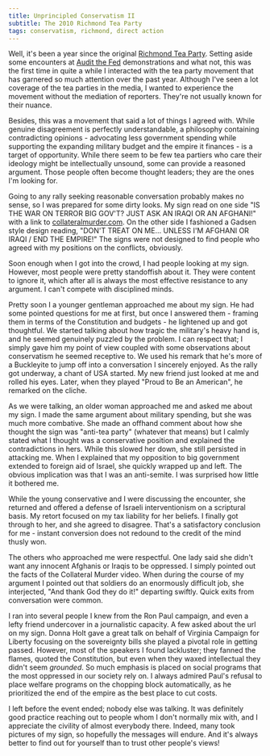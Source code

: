 ```yaml
---
title: Unprincipled Conservatism II
subtitle: The 2010 Richmond Tea Party
tags: conservatism, richmond, direct action
---
```

Well, it's been a year since the original [Richmond Tea Party](http://richmondteaparty.com). Setting aside some encounters at [Audit the Fed](http://www.auditthefed.com/) demonstrations and what not, this was the first time in quite a while I interacted with the tea party movement that has garnered so much attention over the past year. Although I've seen a lot coverage of the tea parties in the media, I wanted to experience the movement without the mediation of reporters. They're not usually known for their nuance.

Besides, this was a movement that said a lot of things I agreed with. While genuine disagreement is perfectly understandable, a philosophy containing contradicting opinions - advocating less government spending while supporting the expanding military budget and the empire it finances - is a target of opportunity. While there seem to be few tea partiers who care their ideology might be intellectually unsound, some can provide a reasoned argument. Those people often become thought leaders; they are the ones I'm looking for.

Going to any rally seeking reasonable conversation probably makes no sense, so I was prepared for some dirty looks. My sign read on one side "IS THE WAR ON TERROR BIG GOV'T? JUST ASK AN IRAQI OR AN AFGHANI!" with a link to [collateralmurder.com](http://collateralmurder.com). On the other side I fashioned a Gadsen style design reading, "DON'T TREAT ON ME… UNLESS I'M AFGHANI OR IRAQI / END THE EMPIRE!" The signs were not designed to find people who agreed with my positions on the conflicts, obviously.

Soon enough when I got into the crowd, I had people looking at my sign. However, most people were pretty standoffish about it. They were content to ignore it, which after all is always the most effective resistance to any argument. I can't compete with disciplined minds.

Pretty soon I a younger gentleman approached me about my sign. He had some pointed questions for me at first, but once I answered them - framing them in terms of the Constitution and budgets - he lightened up and got thoughtful. We started talking about how tragic the military's heavy hand is, and he seemed genuinely puzzled by the problem. I can respect that; I simply gave him my point of view coupled with some observations about conservatism he seemed receptive to. We used his remark that he's more of a Buckleyite to jump off into a conversation I sincerely enjoyed. As the rally got underway, a chant of USA started. My new friend just looked at me and rolled his eyes. Later, when they played "Proud to Be an American", he remarked on the cliche.

As we were talking, an older woman approached me and asked me about my sign. I made the same argument about military spending, but she was much more combative. She made an offhand comment about how she thought the sign was "anti-tea party" (whatever that means) but I calmly stated what I thought was a conservative position and explained the contradictions in hers. While this slowed her down, she still persisted in attacking me. When I explained that my opposition to big government extended to foreign aid of Israel, she quickly wrapped up and left. The obvious implication was that I was an anti-semite. I was surprised how little it bothered me.

While the young conservative and I were discussing the encounter, she returned and offered a defense of Israeli interventionism on a scriptural basis. My retort focused on my tax liability for her beliefs. I finally got through to her, and she agreed to disagree. That's a satisfactory conclusion for me - instant conversion does not redound to the credit of the mind thusly won.

The others who approached me were respectful. One lady said she didn't want any innocent Afghanis or Iraqis to be oppressed. I simply pointed out the facts of the Collateral Murder video. When during the course of my argument I pointed out that soldiers do an enormously difficult job, she interjected, "And thank God they do it!" departing swiftly. Quick exits from conversation were common.

I ran into several people I knew from the Ron Paul campaign, and even a lefty friend undercover in a journalistic capacity. A few asked about the url on my sign. Donna Holt gave a great talk on behalf of Virginia Campaign for Liberty focusing on the sovereignty bills she played a pivotal role in getting passed. However, most of the speakers I found lackluster; they fanned the flames, quoted the Constitution, but even when they waxed intellectual they didn't seem _grounded_. So much emphasis is placed on social programs that the most oppressed in our society rely on. I always admired Paul's refusal to place welfare programs on the chopping block automatically, as he prioritized the end of the empire as the best place to cut costs.

I left before the event ended; nobody else was talking. It was definitely good practice reaching out to people whom I don't normally mix with, and I appreciate the civility of almost everybody there. Indeed, many took pictures of my sign, so hopefully the messages will endure. And it's always better to find out for yourself than to trust other people's views!